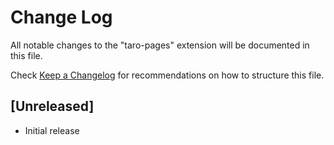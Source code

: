# Change Log

All notable changes to the "taro-pages" extension will be documented in this file.

Check [Keep a Changelog](http://keepachangelog.com/) for recommendations on how to structure this file.

## [Unreleased]

- Initial release